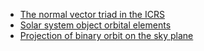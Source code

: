 * [The normal vector triad in the ICRS](https://agabrown.github.io/teaching-demos-js/icrs-coordinates)
* [Solar system object orbital elements](https://agabrown.github.io/teaching-demos-js/solar-system-orbital-elements)
* [Projection of binary orbit on the sky plane](https://agabrown.github.io/teaching-demos-js/binary-orbit-on-sky)
